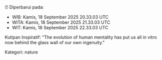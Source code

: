⏰ Diperbarui pada:
- WIB: Kamis, 18 September 2025 20.33.03 UTC
- WITA: Kamis, 18 September 2025 21.33.03 UTC
- WIT: Kamis, 18 September 2025 22.33.03 UTC

Kutipan Inspiratif:
"The evolution of human mentality has put us all in vitro now behind the glass wall of our own ingenuity."


Kategori: nature

